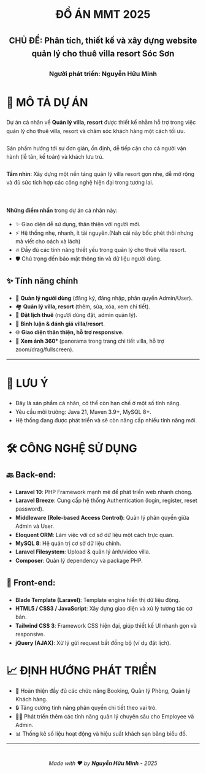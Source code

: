 <div class="header" align="center" style="max-width: 600px; line-height: 1.6;">

<h1>ĐỒ ÁN MMT 2025</h1>
<h2>CHỦ ĐỀ: <b>Phân tích, thiết kế và xây dựng website quản lý cho thuê villa resort Sóc Sơn</b></h2>
<h3>Người phát triển: <b>Nguyễn Hữu Minh</b></h3> 
 
</div>

<div class="content" style="max-width: 600px; line-height: 1.6;">

# 🚀 MÔ TẢ DỰ ÁN

Dự án cá nhân về **Quản lý villa, resort** được thiết kế nhằm hỗ trợ trong việc quản lý cho thuê villa, resort và chăm sóc khách hàng một cách tối ưu.  
<br>
Sản phẩm hướng tới sự đơn giản, ổn định, dễ tiếp cận cho cả người vận hành (lễ tân, kế toán) và khách lưu trú.  
<br>
**Tầm nhìn**: Xây dựng một nền tảng quản lý villa resort gọn nhẹ, dễ mở rộng và đủ sức tích hợp các công nghệ hiện đại trong tương lai.

<br>

**Những điểm nhấn** trong dự án cá nhân này:

- ✨ Giao diện dễ sử dụng, thân thiện với người mới.
- ⚡ Hệ thống nhẹ, nhanh, ít tài nguyên.(Nah cái này bốc phét thôi nhưng mà viết cho oách xà lách)
- 🔥 Đầy đủ các tính năng thiết yếu trong quản lý cho thuê villa resort.
- 🛡️ Chú trọng đến bảo mật thông tin và dữ liệu người dùng.

## ✨ Tính năng chính
- 👤 **Quản lý người dùng** (đăng ký, đăng nhập, phân quyền Admin/User).  
- 🏘️ **Quản lý villa, resort** (thêm, sửa, xóa, xem chi tiết).  
- 📅 **Đặt lịch thuê** (người dùng đặt, admin quản lý).  
- 💬 **Bình luận & đánh giá villa/resort**.  
- 🌐 **Giao diện thân thiện, hỗ trợ responsive**.
- 🧭 **Xem ảnh 360°** (panorama trong trang chi tiết villa, hỗ trợ zoom/drag/fullscreen).

---

# 📌 LƯU Ý

- Đây là sản phẩm cá nhân, có thể còn hạn chế ở một số tính năng.
- Yêu cầu môi trường: Java 21, Maven 3.9+, MySQL 8+.
- Hệ thống đang được phát triển và sẽ còn nâng cấp nhiều tính năng mới.

# 🛠️ CÔNG NGHỆ SỬ DỤNG

## 🔙 **Back-end**:

- **Laravel 10**: PHP Framework mạnh mẽ để phát triển web nhanh chóng.
- **Laravel Breeze**: Cung cấp hệ thống Authentication (login, register, reset password).
- **Middleware (Role-based Access Control)**: Quản lý phân quyền giữa Admin và User.
- **Eloquent ORM**: Làm việc với cơ sở dữ liệu một cách trực quan.
- **MySQL 8**: Hệ quản trị cơ sở dữ liệu chính.
- **Laravel Filesystem**: Upload & quản lý ảnh/video villa.
- **Composer**: Quản lý dependency và package PHP.

## 🔮 **Front-end**:

- **Blade Template (Laravel)**: Template engine hiển thị dữ liệu động.
- **HTML5 / CSS3 / JavaScript**: Xây dựng giao diện và xử lý tương tác cơ bản.
- **Tailwind CSS 3**: Framework CSS hiện đại, giúp thiết kế UI nhanh gọn và responsive.
- **jQuery (AJAX)**: Xử lý gửi request bất đồng bộ (ví dụ đặt lịch).

# 📈 ĐỊNH HƯỚNG PHÁT TRIỂN

- 📅 Hoàn thiện đầy đủ các chức năng Booking, Quản lý Phòng, Quản lý Khách hàng.
- 🔒 Tăng cường tính năng phân quyền chi tiết theo vai trò.
- 🧑‍💼 Phát triển thêm các tính năng quản lý chuyên sâu cho Employee và Admin.
- 📊 Thống kê số liệu hoạt động và hiệu suất khách sạn bằng biểu đồ.

---

<div align="center" style="margin-top: 40px; font-style: italic; font-size: 14px;">
Made with ❤️ by <b>Nguyễn Hữu Minh</b> - 2025
</div>

</div>
